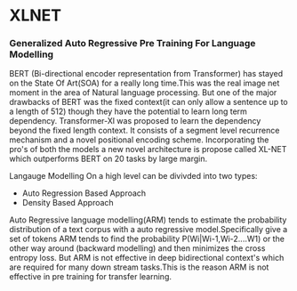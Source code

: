# XLNET 
<h3>Generalized Auto Regressive Pre Training For Language Modelling </h3>

BERT (Bi-directional encoder representation from Transformer) has stayed on the State Of 
Art(SOA) for a really long time.This was the real image net moment in the area of Natural 
language processing. But one of the major drawbacks of BERT was the fixed context(it can 
only allow a sentence up to a length of 512) though they have the potential to learn long
term dependency. Transformer-Xl was proposed to learn the dependency beyond the fixed length
context. It consists of a segment level recurrence mechanism and a novel positional encoding 
scheme. Incorporating the pro's of both  the models a new novel architecture is propose called
XL-NET which outperforms BERT on 20 tasks  by large margin.


Langauge Modelling On a high level can be divivded into two types:
<ul>
<li>Auto Regression Based Approach</li>
<li>Density Based Approach</li>
</ul>

Auto Regressive language modelling(ARM) tends to estimate the probability distribution of a text corpus with a
auto regressive model.Specifically give a set of tokens ARM tends to find the probability P(Wi|Wi-1,Wi-2....W1) 
or the other way around (backward modelling) and then minimizes the cross entropy loss. But ARM is not effective in 
deep bidirectional context's which are required for many down stream tasks.This is the reason ARM is not effective in 
pre training for transfer learning.
